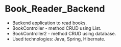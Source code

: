 # Book_Reader_Backend
- Backend application to read books.
- BookController - method CRUD using List.
- BookController2 - method CRUD using database.
- Used technologies: Java, Spring, Hibernate.
